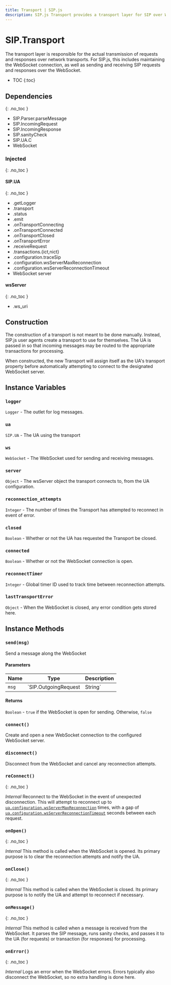 ```yaml
---
title: Transport | SIP.js
description: SIP.js Transport provides a transport layer for SIP over WebSocket connections.
---
```


# SIP.Transport

The transport layer is responsible for the actual transmission of requests
and responses over network transports. For SIP.js, this includes maintaining the WebSocket connection, as well as sending and receiving SIP requests and responses over the WebSocket.

* TOC
{:toc}

<div markdown="1" class="dev">

## Dependencies
{: .no_toc }

* SIP.Parser.parseMessage
* SIP.IncomingRequest
* SIP.IncomingResponse
* SIP.sanityCheck
* SIP.UA.C
* WebSocket

### Injected
{: .no_toc }

#### SIP.UA
{: .no_toc }

* .getLogger
* .transport
* .status
* .emit
* .onTransportConnecting
* .onTransportConnected
* .onTransportClosed
* .onTransportError
* .receiveRequest
* .transactions.{ict,nict}
* .configuration.traceSip
* .configuration.wsServerMaxReconnection
* .configuration.wsServerReconnectionTimeout
* WebSocket server

#### wsServer
{: .no_toc }

* .ws_uri

</div><!-- end dev -->


## Construction

The construction of a transport is not meant to be done manually. Instead, SIP.js user agents create a transport to use for themselves. The UA is passed in so that incoming messages may be routed to the appropriate transactions for processing.

When constructed, the new Transport will assign itself as the UA's transport property before automatically attempting to connect to the designated WebSocket server.

## Instance Variables

### `logger`

`Logger` - The outlet for log messages.

### `ua`

`SIP.UA` - The UA using the transport

### `ws`

`WebSocket` - The WebSocket used for sending and receiving messages.

### `server`

`Object` - The wsServer object the transport connects to, from the UA
configuration.

### `reconnection_attempts`

`Integer` - The number of times the Transport has attempted to reconnect in
event of error.

### `closed`

`Boolean` - Whether or not the UA has requested the Transport be closed.

### `connected`

`Boolean` - Whether or not the WebSocket connection is open.

### `reconnectTimer`

`Integer` - Global timer ID used to track time between reconnection attempts.

### `lastTransportError`

`Object` - When the WebSocket is closed, any error condition gets stored here.




## Instance Methods





### `send(msg)`

Send a message along the WebSocket

#### Parameters

Name | Type | Description
-|-|-
`msg` | `SIP.OutgoingRequest|String` | A SIP Request (represented as a String or [SIP.OutgoingRequest](/api/0.6.0/sipMessage/)) to send along the WebSocket.

#### Returns

`Boolean` - `true` if the WebSocket is open for sending. Otherwise, `false`

### `connect()`

Create and open a new WebSocket connection to the configured WebSocket server.

### `disconnect()`

Disconnect from the WebSocket and cancel any reconnection attempts.

<div markdown="1" class="dev">

### `reConnect()`
{: .no_toc }

*Internal* Reconnect to the WebSocket in the event of unexpected disconnection. This will attempt to reconnect up to [`ua.configuration.wsServerMaxReconnection`](/api/0.6.0/ua_configuration_parameters/#wsservermaxreconnection) times, with a gap of [`ua.configuration.wsServerReconnectionTimeout`](/api/0.6.0/ua_configuration_parameters/#wsserverreconnectiontimeout) seconds between each request.

### `onOpen()`
{: .no_toc }

*Internal* This method is called when the WebSocket is opened. Its primary purpose is to clear the reconnection attempts and notify the UA.

### `onClose()`
{: .no_toc }

*Internal* This method is called when the WebSocket is closed. Its primary purpose is to notify the UA and attempt to reconnect if necessary.

### `onMessage()`
{: .no_toc }

*Internal* This method is called when a message is received from the WebSocket. It parses the SIP message, runs sanity checks, and passes it to the UA (for requests) or transaction (for responses) for processing.

### `onError()`
{: .no_toc }

*Internal* Logs an error when the WebSocket errors. Errors typically also disconnect the WebSocket, so no extra handling is done here.

</div>
